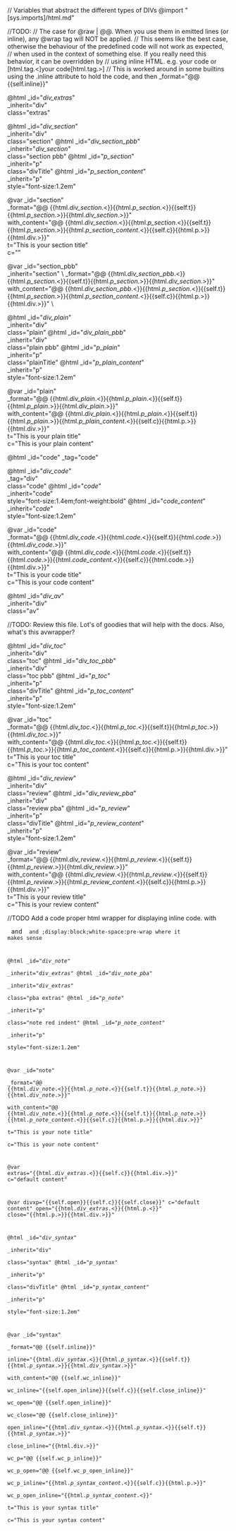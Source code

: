 // Variables that abstract the different types of DIVs
@import "[sys.imports]/html.md"

//TODO:
//    The case for @raw | @@. When you use them in emitted lines (or inline), any @wrap tag will NOT be applied.
//    This seems like the best case, otherwise the behaviour of the predefined code will not work as expected,
//    when used in the context of something else. If you really need this behavior, it can be overridden by
//    using inline HTML. e.g. <htmlcode>your code</htmlcode> or [html.tag.<]your code[html.tag.>]
//    This is worked around in some builtins using the .inline attribute to hold the code, and then _format="@@ {{self.inline}}"

@html _id="_div_extras_" \
      _inherit="div" \
      class="extras"

@html _id="_div_section_" \
      _inherit="div" \
      class="section"
@html _id="_div_section_pbb_" \
      _inherit="_div_section_" \
      class="section pbb"
@html _id="_p_section_" \
      _inherit="p" \
      class="divTitle"
@html _id="_p_section_content_" \
      _inherit="p" \
      style="font-size:1.2em" 
 
@var _id="section" \
          _format="@@ {{html._div_section_.<}}{{html._p_section_.<}}{{self.t}}{{html._p_section_.>}}{{html._div_section_.>}}" \
          with_content="@@ {{html._div_section_.<}}{{html._p_section_.<}}{{self.t}}{{html._p_section_.>}}{{html._p_section_content_.<}}{{self.c}}{{html.p.>}}{{html.div.>}}" \
          t="This is your section title" \
          c=""

@var _id="section_pbb" \
          _inherit="section" \ 
          _format="@@ {{html._div_section_pbb_.<}}{{html._p_section_.<}}{{self.t}}{{html._p_section_.>}}{{html._div_section_.>}}" \
          with_content="@@ {{html._div_section_pbb_.<}}{{html._p_section_.<}}{{self.t}}{{html._p_section_.>}}{{html._p_section_content_.<}}{{self.c}}{{html.p.>}}{{html.div.>}}" \

@html _id="_div_plain_" \
      _inherit="div" \
      class="plain"
@html _id="_div_plain_pbb_" \
      _inherit="div" \
      class="plain pbb"
@html _id="_p_plain_" \
      _inherit="p" \
      class="plainTitle"
@html _id="_p_plain_content_" \
      _inherit="p" \
      style="font-size:1.2em" 
 
@var _id="plain" \
          _format="@@ {{html._div_plain_.<}}{{html._p_plain_.<}}{{self.t}}{{html._p_plain_.>}}{{html._div_plain_.>}}" \
          with_content="@@ {{html._div_plain_.<}}{{html._p_plain_.<}}{{self.t}}{{html._p_plain_.>}}{{html._p_plain_content_.<}}{{self.c}}{{html.p.>}}{{html.div.>}}" \
          t="This is your plain title" \
          c="This is your plain content"

@html _id="code" _tag="code"

@html _id="_div_code_" \
      _tag="div" \
      class="code"
@html _id="_code_" \
      _inherit="code" \
      style="font-size:1.4em;font-weight:bold"
@html _id="_code_content_" \
      _inherit="_code_" \
      style="font-size:1.2em" 
 
@var _id="code" \
          _format="@@ {{html._div_code_.<}}{{html._code_.<}}{{self.t}}{{html._code_.>}}{{html._div_code_.>}}" \
          with_content="@@ {{html._div_code_.<}}{{html._code_.<}}{{self.t}}{{html._code_.>}}{{html._code_content_.<}}{{self.c}}{{html.code.>}}{{html.div.>}}" \
          t="This is your code title" \
          c="This is your code content"

@html _id="_div_av_" \
      _inherit="div" \
      class="av"
 
//TODO: Review this file. Lot's of goodies that will help with the docs. Also, what's this avwrapper?

@html _id="_div_toc_" \
      _inherit="div" \
      class="toc"
@html _id="_div_toc_pbb_" \
      _inherit="div" \
      class="toc pbb"
@html _id="_p_toc_" \
      _inherit="p" \
      class="divTitle"
@html _id="_p_toc_content_" \
      _inherit="p" \
      style="font-size:1.2em" 
 
@var _id="toc" \
          _format="@@ {{html._div_toc_.<}}{{html._p_toc_.<}}{{self.t}}{{html._p_toc_.>}}{{html._div_toc_.>}}" \
          with_content="@@ {{html._div_toc_.<}}{{html._p_toc_.<}}{{self.t}}{{html._p_toc_.>}}{{html._p_toc_content_.<}}{{self.c}}{{html.p.>}}{{html.div.>}}" \
          t="This is your toc title" \
          c="This is your toc content"

@html _id="_div_review_" \
      _inherit="div" \
      class="review"
@html _id="_div_review_pba_" \
      _inherit="div" \
      class="review pba"
@html _id="_p_review_" \
      _inherit="p" \
      class="divTitle"
@html _id="_p_review_content_" \
      _inherit="p" \
      style="font-size:1.2em" 
 
@var _id="review" \
          _format="@@ {{html._div_review_.<}}{{html._p_review_.<}}{{self.t}}{{html._p_review_.>}}{{html._div_review_.>}}" \
          with_content="@@ {{html._div_review_.<}}{{html._p_review_.<}}{{self.t}}{{html._p_review_.>}}{{html._p_review_content_.<}}{{self.c}}{{html.p.>}}{{html.div.>}}" \
          t="This is your review title" \
          c="This is your review content"

//TODO Add a code proper html wrapper for displaying inline code. with <pre> and <code> and ;display:block;white-space:pre-wrap where it makes sense

@html _id="_div_note_" \
      _inherit="_div_extras_"
@html _id="_div_note_pba_" \
      _inherit="_div_extras_"\
      class="pba extras"
@html _id="_p_note_" \
      _inherit="p" \
      class="note red indent"
@html _id="_p_note_content_" \
      _inherit="p" \
      style="font-size:1.2em" 
 
@var _id="note" \
          _format="@@ {{html._div_note_.<}}{{html._p_note_.<}}{{self.t}}{{html._p_note_.>}}{{html._div_note_.>}}" \
          with_content="@@ {{html._div_note_.<}}{{html._p_note_.<}}{{self.t}}{{html._p_note_.>}}{{html._p_note_content_.<}}{{self.c}}{{html.p.>}}{{html.div.>}}" \
          t="This is your note title" \
          c="This is your note content"

@var extras="{{html._div_extras_.<}}{{self.c}}{{html.div.>}}" c="default content"

@var divxp="{{self.open}}{{self.c}}{{self.close}}" c="default content" open="{{html._div_extras_.<}}{{html.p.<}}" close="{{html.p.>}}{{html.div.>}}"

@html _id="_div_syntax_" \
      _inherit="div" \
      class="syntax"
@html _id="_p_syntax_" \
      _inherit="p" \
      class="divTitle"
@html _id="_p_syntax_content_" \
      _inherit="p" \
      style="font-size:1.2em" 
 
@var _id="syntax" \
          _format="@@  {{self.inline}}"\
          inline="{{html._div_syntax_.<}}{{html._p_syntax_.<}}{{self.t}}{{html._p_syntax_.>}}{{html._div_syntax_.>}}"\
          with_content="@@ {{self.wc_inline}}" \
          wc_inline="{{self.open_inline}}{{self.c}}{{self.close_inline}}"\
          wc_open="@@ {{self.open_inline}}" \
          wc_close="@@ {{self.close_inline}}"\
          open_inline="{{html._div_syntax_.<}}{{html._p_syntax_.<}}{{self.t}}{{html._p_syntax_.>}}"\
          close_inline="{{html.div.>}}"\
          wc_p="@@ {{self.wc_p_inline}}"\
          wc_p_open="@@ {{self.wc_p_open_inline}}"\
          wc_p_inline="{{html._p_syntax_content_.<}}{{self.c}}{{html.p.>}}"\
          wc_p_open_inline="{{html._p_syntax_content_.<}}"\
          t="This is your syntax title" \
          c="This is your syntax content"
